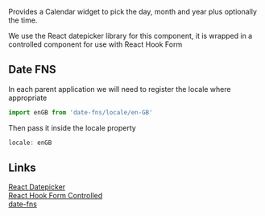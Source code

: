 Provides a Calendar widget to pick the day, month and year plus optionally the time.

We use the React datepicker library for this component, it is wrapped in a controlled component for
use with React Hook Form

## Date FNS

In each parent application we will need to register the locale where appropriate

```javascript
import enGB from 'date-fns/locale/en-GB'
```

Then pass it inside the locale property

```javascript
locale: enGB
```

## Links

[React Datepicker](https://reactdatepicker.com/)<br />
[React Hook Form Controlled](https://codesandbox.io/s/react-hook-form-and-react-date-picker-wrapped-at-controller-2zz2z)<br />
[date-fns](https://date-fns.org/)<br />
